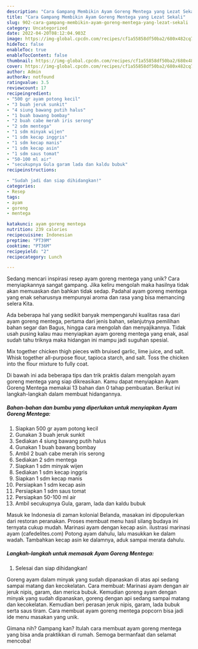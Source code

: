 ```yaml
---
description: "Cara Gampang Membikin Ayam Goreng Mentega yang Lezat Sekali"
title: "Cara Gampang Membikin Ayam Goreng Mentega yang Lezat Sekali"
slug: 902-cara-gampang-membikin-ayam-goreng-mentega-yang-lezat-sekali
category: Uncategorized
date: 2022-04-20T08:12:04.903Z
image: https://img-global.cpcdn.com/recipes/cf1a55858df50ba2/680x482cq70/ayam-goreng-mentega-foto-resep-utama.jpg
hideToc: false
enableToc: true
enableTocContent: false
thumbnail: https://img-global.cpcdn.com/recipes/cf1a55858df50ba2/680x482cq70/ayam-goreng-mentega-foto-resep-utama.jpg
cover: https://img-global.cpcdn.com/recipes/cf1a55858df50ba2/680x482cq70/ayam-goreng-mentega-foto-resep-utama.jpg
author: Admin
authorAv: notfound
ratingvalue: 3.5
reviewcount: 17
recipeingredient:
- "500 gr ayam potong kecil"
- "3 buah jeruk sunkit"
- "4 siung bawang putih halus"
- "1 buah bawang bombay"
- "2 buah cabe merah iris serong"
- "2 sdm mentega"
- "1 sdm minyak wijen"
- "1 sdm kecap inggris"
- "1 sdm kecap manis"
- "1 sdm kecap asin"
- "1 sdm saus tomat"
- "50-100 ml air"
- "secukupnya Gula garam lada dan kaldu bubuk"
recipeinstructions:

- "Sudah jadi dan siap dihidangkan!"
categories:
- Resep
tags:
- ayam
- goreng
- mentega

katakunci: ayam goreng mentega 
nutrition: 239 calories
recipecuisine: Indonesian
preptime: "PT39M"
cooktime: "PT36M"
recipeyield: "2"
recipecategory: Lunch

---
```





Sedang mencari inspirasi resep ayam goreng mentega yang unik? Cara menyiapkannya sangat gampang. Jika keliru mengolah maka hasilnya tidak akan memuaskan dan bahkan tidak sedap. Padahal ayam goreng mentega yang enak seharusnya mempunyai aroma dan rasa yang bisa memancing selera Kita.





Ada beberapa hal yang sedikit banyak mempengaruhi kualitas rasa dari ayam goreng mentega, pertama dari jenis bahan, selanjutnya pemilihan bahan segar dan Bagus, hingga cara mengolah dan menyajikannya. Tidak usah pusing kalau mau menyiapkan ayam goreng mentega yang enak,      asal sudah tahu triknya maka hidangan ini mampu jadi suguhan spesial.














Mix together chicken thigh pieces with bruised garlic, lime juice, and salt. Whisk together all-purpose flour, tapioca starch, and salt. Toss the chicken into the flour mixture to fully coat.






Di bawah ini ada beberapa tips dan trik praktis dalam mengolah ayam goreng mentega yang siap dikreasikan. Kamu dapat menyiapkan Ayam Goreng Mentega memakai 13 bahan dan 0 tahap pembuatan. Berikut ini langkah-langkah dalam membuat hidangannya.

<!--inarticleads1-->

##### Bahan-bahan dan bumbu yang diperlukan untuk menyiapkan Ayam Goreng Mentega:

1. Siapkan 500 gr ayam potong kecil
1. Gunakan 3 buah jeruk sunkit
1. Sediakan 4 siung bawang putih halus
1. Gunakan 1 buah bawang bombay
1. Ambil 2 buah cabe merah iris serong
1. Sediakan 2 sdm mentega
1. Siapkan 1 sdm minyak wijen
1. Sediakan 1 sdm kecap inggris
1. Siapkan 1 sdm kecap manis
1. Persiapkan 1 sdm kecap asin
1. Persiapkan 1 sdm saus tomat
1. Persiapkan 50-100 ml air
1. Ambil secukupnya Gula, garam, lada dan kaldu bubuk


Masuk ke Indonesia di zaman kolonial Belanda, masakan ini dipopulerkan dari restoran peranakan. Proses membuat menu hasil silang budaya ini ternyata cukup mudah. Marinasi ayam dengan kecap asin. ilustrasi marinasi ayam (cafedelites.com) Potong ayam dahulu, lalu masukkan ke dalam wadah. Tambahkan kecap asin ke dalamnya, aduk sampai merata dahulu. 

<!--inarticleads2-->

##### Langkah-langkah untuk memasak Ayam Goreng Mentega:


1. Selesai dan siap dihidangkan!

Goreng ayam dalam minyak yang sudah dipanaskan di atas api sedang sampai matang dan kecokelatan. Cara membuat: Marinasi ayam dengan air jeruk nipis, garam, dan merica bubuk. Kemudian goreng ayam dengan minyak yang sudah dipanaskan, goreng dengan api sedang sampai matang dan kecokelatan. Kemudian beri perasan jeruk nipis, garam, lada bubuk serta saus tiram. Cara membuat ayam goreng mentega popcorn bisa jadi ide menu masakan yang unik. 

Gimana nih? Gampang kan? Itulah cara membuat ayam goreng mentega yang bisa anda praktikkan di rumah. Semoga bermanfaat dan selamat mencoba!
